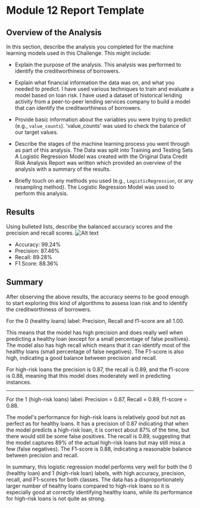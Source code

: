 # Module 12 Report Template

## Overview of the Analysis

In this section, describe the analysis you completed for the machine learning models used in this Challenge. This might include:

* Explain the purpose of the analysis.
This analysis was performed to identify the creditworthiness of borrowers.

* Explain what financial information the data was on, and what you needed to predict.
I have used various techniques to train and evaluate a model based on loan risk. I have used a dataset of historical lending activity from a peer-to-peer lending services company to build a model that can identify the creditworthiness of borrowers.

* Provide basic information about the variables you were trying to predict (e.g., `value_counts`).
'value_counts' was used to check the balance of our target values.

* Describe the stages of the machine learning process you went through as part of this analysis.
The Data was split into Training and Testing Sets
A Logistic Regression Model was created with the Original Data
Credit Risk Analysis Report was written which provided an overview of the analysis with a summary of the results. 

* Briefly touch on any methods you used (e.g., `LogisticRegression`, or any resampling method).
The Logistic Regression Model was used to perform this analysis.

## Results

Using bulleted lists, describe the balanced accuracy scores and the precision and recall scores.
![Alt text](image.png)
- Accuracy:  99.24%
- Precision: 87.46%
- Recall:    89.28%
- F1 Score:  88.36%


## Summary

After observing the above results, the accuracy seems to be good enough to start exploring this kind of algorithms to assess loan risk and to identify the creditworthiness of borrowers.

For the 0 (healthy loans) label: Precision, Recall and f1-score are all 1.00.

This means that the model has high precision and does really well when predicting a healthy loan (except for a small percentage of false positives).
The model also has high recall which means that it can identify most of the healthy loans (small percentage of false negatives). 
The F1-score is also high, indicating a good balance between precision and recall.

For high-risk loans the precision is 0.87, the recall is 0.89, and the f1-score is 0.88, meaning that this model does moderately well in predicting instances.
______________________________________________________________________________________________________________

For the 1 (high-risk loans) label: Precision = 0.87, Recall = 0.89, f1-score = 0.88.

The model's performance for high-risk loans is relatively good but not as perfect as for healthy loans. It has a precision of 0.87 indicating that when the model predicts a high-risk loan, it is correct about 87% of the time, but there would still be some false positives. The recall is 0.89, suggesting that the model captures 89% of the actual high-risk loans but may still miss a few (false negatives). The F1-score is 0.88, indicating a reasonable balance between precision and recall.

In summary, this logistic regression model performs very well for both the 0 (healthy loan) and 1 (high-risk loan) labels, with high accuracy, precision, recall, and F1-scores for both classes. 
The data has a  disproportionately larger number of healthy loans compared to high-risk loans so it is especially good at correctly identifying healthy loans, while its performance for high-risk loans is not quite as strong.
